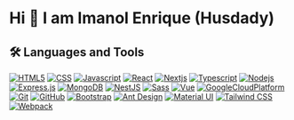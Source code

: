 # Hi 👋 I am Imanol Enrique (Husdady) 

## 🛠️ Languages and Tools

[![HTML5](https://img.shields.io/badge/-HTML-881C01?style=flat&logo=html5)](https://devdocs.io/html/)
[![CSS](https://img.shields.io/badge/-CSS-264de4?style=flat&logo=css3)](https://devdocs.io/css/)
[![Javascript](https://img.shields.io/badge/-JavaScript-20201A?style=flat&logo=javascript)](https://devdocs.io/javascript/)
[![React](https://img.shields.io/badge/-React-11324D?style=flat&logo=react)](https://es.reactjs.org/)
[![Nextjs](https://img.shields.io/badge/-Nextjs-1A1A14?style=flat&logo=next.js)](https://nextjs.org/)
[![Typescript](https://img.shields.io/badge/-Typescript-032037?style=flat&logo=typescript)](https://devdocs.io/typescript/)
[![Nodejs](https://img.shields.io/badge/-Nodejs-303030?style=flat&logo=node.js)](https://nodejs.org/es/)
[![Express.js](https://img.shields.io/badge/-Express-20201A?style=flat&logo=express)](https://expressjs.com/)
[![MongoDB](https://img.shields.io/badge/-MongoDB-144A0C?style=flat&logo=mongodb)](https://www.mongodb.com/)
[![NestJS](https://img.shields.io/badge/-NestJS-690B21?style=flat&logo=nestjs&logoColor=ea2845)](https://nestjs.com/)
[![Sass](https://img.shields.io/badge/-Sass-880A49?style=flat&logo=sass)](https://devdocs.io/sass/)
[![Vue](https://img.shields.io/badge/-Vue-374F44?style=flat&logo=vue.js)](https://vuejs.org/)
[![GoogleCloudPlatform](https://img.shields.io/badge/-Google_Cloud_Platform-365EA0?style=flat&logo=GoogleCloud)](https://cloud.google.com/?hl=es)
[![Git](https://img.shields.io/badge/-Git-20201A?style=flat&logo=git)](https://git-scm.com/)
[![GitHub](https://img.shields.io/badge/-GitHub-20201A?style=flat&logo=github)](https://github.com/)
[![Bootstrap](https://img.shields.io/badge/-Bootstrap-black?style=flat-square&logo=bootstrap)](https://getbootstrap.com/)
[![Ant Design](https://img.shields.io/badge/-AntDesign-20201A?style=flat-square&logo=ant-design)](https://ant.design/)
[![Material UI](https://img.shields.io/badge/-Material%20UI-black?style=flat&logo=mui)](https://mui.com/)
[![Tailwind CSS](https://img.shields.io/badge/-Tailwind%20CSS-black?style=flat-square&logo=tailwind-css)](https://tailwindcss.com/)
[![Webpack](https://img.shields.io/badge/-Webpack-black?style=flat-square&logo=webpack)](https://webpack.js.org/)